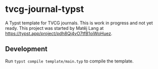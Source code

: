# tvcg-journal-typst

A Typst template for TVCG journals. This is work in progress and not yet ready. This project was started by Matěj Lang at https://typst.app/project/pdh8Qj4vO7tfB1oiWoHuez. 

## Development

Run `typst compile template/main.typ` to compile the template.
